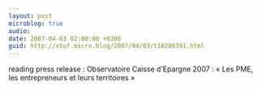 ```yaml
---
layout: post
microblog: true
audio: 
date: 2007-04-03 02:00:00 +0200
guid: http://xtof.micro.blog/2007/04/03/t18286391.html
---
```

reading press release : Observatoire Caisse d’Epargne 2007 :
« Les PME, les entrepreneurs et leurs territoires »
